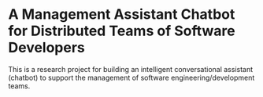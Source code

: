 # A Management Assistant Chatbot for Distributed Teams of Software Developers
This is a research project for building an intelligent conversational assistant (chatbot) to support the management of software engineering/development teams.
